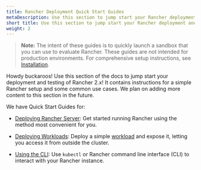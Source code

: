 ```yaml
---
title: Rancher Deployment Quick Start Guides
metaDescription: Use this section to jump start your Rancher deployment and testing. It contains instructions for a simple Rancher setup and some common use cases.
short title: Use this section to jump start your Rancher deployment and testing. It contains instructions for a simple Rancher setup and some common use cases. 
weight: 2
---
```

>**Note:** The intent of these guides is to quickly launch a sandbox that you can use to evaluate Rancher. These guides are not intended for production environments. For comprehensive setup instructions, see [Installation](https://rancher.com/docs/rancher/v2.6/en/installation/).

Howdy buckaroos! Use this section of the docs to jump start your deployment and testing of Rancher 2.x! It contains instructions for a simple Rancher setup and some common use cases. We plan on adding more content to this section in the future.

We have Quick Start Guides for:

- [Deploying Rancher Server](https://rancher.com/docs/rancher/v2.6/en/quick-start-guide/deployment/): Get started running Rancher using the method most convenient for you.

- [Deploying Workloads](https://rancher.com/docs/rancher/v2.6/en/quick-start-guide/workload/): Deploy a simple [workload](https://kubernetes.io/docs/concepts/workloads/) and expose it, letting you access it from outside the cluster.

- [Using the CLI](https://rancher.com/docs/rancher/v2.6/en/quick-start-guide/cli/): Use `kubectl` or Rancher command line interface (CLI) to interact with your Rancher instance.
